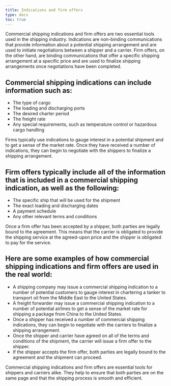 ```yaml
---
title: Indications and firm offers
type: docs
toc: true
---
```


Commercial shipping indications and firm offers are two essential tools used in the shipping industry. Indications are non-binding communications that provide information about a potential shipping arrangement and are used to initiate negotiations between a shipper and a carrier. Firm offers, on the other hand, are binding communications that offer a specific shipping arrangement at a specific price and are used to finalize shipping arrangements once negotiations have been completed.

## **Commercial shipping indications** can include information such as:

* The type of cargo
* The loading and discharging ports
* The desired charter period
* The freight rate
* Any special requirements, such as temperature control or hazardous cargo handling

Firms typically use indications to gauge interest in a potential shipment and to get a sense of the market rate. Once they have received a number of indications, they can begin to negotiate with the shippers to finalize a shipping arrangement.

## **Firm offers** typically include all of the information that is included in a commercial shipping indication, as well as the following:

* The specific ship that will be used for the shipment
* The exact loading and discharging dates
* A payment schedule
* Any other relevant terms and conditions

Once a firm offer has been accepted by a shipper, both parties are legally bound to the agreement. This means that the carrier is obligated to provide the shipping service at the agreed-upon price and the shipper is obligated to pay for the service.

## Here are some examples of how commercial shipping indications and firm offers are used in the real world:

* A shipping company may issue a commercial shipping indication to a number of potential customers to gauge interest in chartering a tanker to transport oil from the Middle East to the United States.
* A freight forwarder may issue a commercial shipping indication to a number of potential airlines to get a sense of the market rate for shipping a package from China to the United States.
* Once a shipper has received a number of commercial shipping indications, they can begin to negotiate with the carriers to finalize a shipping arrangement.
* Once the shipper and carrier have agreed on all of the terms and conditions of the shipment, the carrier will issue a firm offer to the shipper.
* If the shipper accepts the firm offer, both parties are legally bound to the agreement and the shipment can proceed.

Commercial shipping indications and firm offers are essential tools for shippers and carriers alike. They help to ensure that both parties are on the same page and that the shipping process is smooth and efficient.
